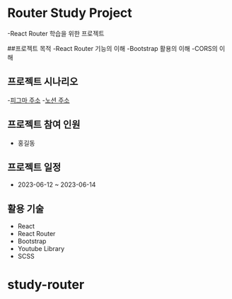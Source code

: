 # Router Study Project

-React Router 학습을 위한 프로젝트

##프로젝트 목적
-React Router 기능의 이해
-Bootstrap 활용의 이해
-CORS의 이해

## 프로젝트 시나리오

-[피그마 주소](http://) -[노션 주소](http://)

## 프로젝트 참여 인원

- 홍길동

## 프로젝트 일정

- 2023-06-12 ~ 2023-06-14

## 활용 기술

- React
- React Router
- Bootstrap
- Youtube Library
- SCSS
# study-router
